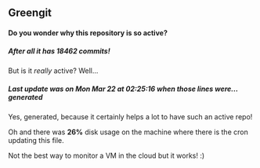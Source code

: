 ## Greengit

#### Do you wonder why this repository is so active?

##### After all it has 18462 commits!

But is it *really* active? Well...

##### Last update was on Mon Mar 22 at 02:25:16 when those lines were... generated

Yes, generated, because it certainly helps a lot to have such an active repo!

Oh and there was **26%** disk usage on the machine
where there is the cron updating this file.

Not the best way to monitor a VM in the cloud but it works! :)
